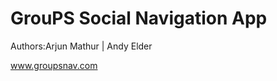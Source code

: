 GrouPS Social Navigation App
=============================
Authors:Arjun Mathur | Andy Elder

www.groupsnav.com
